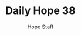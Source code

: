 ---
image: /assets/img/daily-hope-default-artwork.png
title: Daily Hope 38
number: 38
categories:
  - Daily Hope
author: Hope Staff
notes: Daily Hope 38
embed: >-
  EMBED_GOES_HERE
---